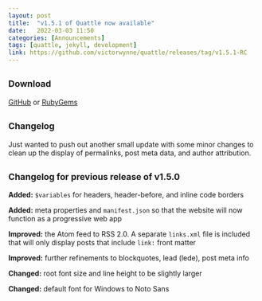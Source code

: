 ```yaml
---
layout: post
title:  "v1.5.1 of Quattle now available"
date:   2022-03-03 11:50
categories: [Announcements]
tags: [quattle, jekyll, development]
link: https://github.com/victorwynne/quattle/releases/tag/v1.5.1-RC
---
```


## <small>Download</small>
[GitHub](https://github.com/victorwynne/quattle/releases) or [RubyGems](https://rubygems.org/gems/quattle)<br>

## <small>Changelog</small>

Just wanted to push out another small update with some minor changes to clean up the display of permalinks, post meta data, and author attribution.

## <small>Changelog for previous release of v1.5.0</small>

**Added:** `$variables` for headers, header-before, and inline code borders

**Added:** meta properties and `manifest.json` so that the website will now function as a progressive web app

**Improved:** the Atom feed to RSS 2.0. A separate `links.xml` file is included that will only display posts that include `link:` front matter

**Improved:** further refinements to blockquotes, lead (lede), post meta info

**Changed:** root font size and line height to be slightly larger

**Changed:** default font for Windows to Noto Sans
